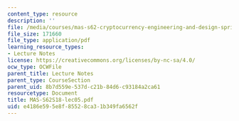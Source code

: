 ```yaml
---
content_type: resource
description: ''
file: /media/courses/mas-s62-cryptocurrency-engineering-and-design-spring-2018/e4186e595e8f85528ca31b349fa6562f_MAS-S62S18-lec05.pdf
file_size: 171660
file_type: application/pdf
learning_resource_types:
- Lecture Notes
license: https://creativecommons.org/licenses/by-nc-sa/4.0/
ocw_type: OCWFile
parent_title: Lecture Notes
parent_type: CourseSection
parent_uid: 8b7d559e-537d-c21b-84d6-c93184a2ca61
resourcetype: Document
title: MAS-S62S18-lec05.pdf
uid: e4186e59-5e8f-8552-8ca3-1b349fa6562f
---
```

